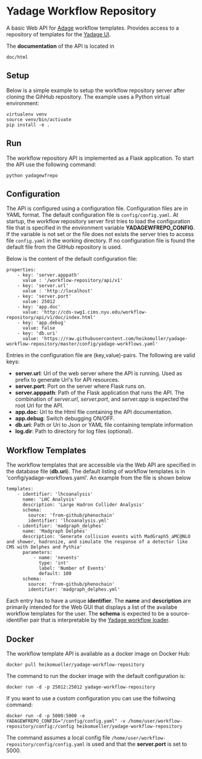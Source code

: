 # Yadage Workflow Repository

A basic Web API for [Adage](https://github.com/diana-hep/adage.git) workflow templates. Provides access to a repository of templates for the [Yadage UI](https://github.com/diana-hep/yadage-webui).


The **documentation** of the API is located in
```
doc/html
```


## Setup

Below is a simple example to setup the workflow repository server after cloning the GihHub repository. The example uses a Python virtual environment:

```
virtualenv venv
source venv/bin/activate
pip install -e .
```


## Run

The workflow repository API is implemented as a Flask application. To start the API use the following command:

```
python yadagewfrepo
```


## Configuration

The API is configured using a configuration file. Configuration files are in YAML format. The default configuration file is `config/config.yaml`. At startup, the workflow repository server first tries to load the configuration file that is specified in the environment variable **YADAGEWFREPO_CONFIG**. If the variable is not set or the file does not exists the server tries to access file `config.yaml` in the working directory. If no configuration file is found the default file from the GitHub repository is used.

Below is the content of the default configuration file:

```
properties:
    - key: 'server.apppath'
      value : '/workflow-repository/api/v1'
    - key: 'server.url'
      value : 'http://localhost'
    - key: 'server.port'
      value: 25012
    - key: 'app.doc'
      value: 'http://cds-swg1.cims.nyu.edu/workflow-repository/api/v1/doc/index.html'
    - key: 'app.debug'
      value: false
    - key: 'db.uri'
      value: 'https://raw.githubusercontent.com/heikomuller/yadage-workflow-repository/master/config/yadage-workflows.yaml'
```

Entries in the configuration file are (key,value)-pairs. The following are valid keys:

- **server.url**: Url of the web server where the API is running. Used as prefix to generate Url's for API resources.
- **server.port**: Port on the server where Flask runs on.
- **server.apppath**: Path of the Flask application that runs the API. The combination of *server.url*, *server.port*, and *server.app* is expected the root Url for the API.
- **app.doc**: Url to the Html file containing the API documentation.
- **app.debug**: Switch debugging ON/OFF.
- **db.uri**: Path or Uri to Json or YAML file containing template information
- **log.dir**: Path to directory for log files (optional).


## Workflow Templates

The workflow templates that are accessible via the Web API are specified in the database file (**db.uri**). The default listing of workflow templates is in 'config/yadage-workflows.yaml'. An example from the file is shown below

```
templates:
    - identifier: 'lhcoanalysis'
      name: 'LHC Analysis'
      description: 'Large Hadron Collider Analysis'
      schema:
        source: 'from-github/phenochain'
        identifier: 'lhcoanalysis.yml'
    - identifier: 'madgraph_delphes'
      name: 'Madgraph Delphes'
      description: 'Generate collision events with MadGraph5_aMC@NLO and shower, hadronize, and simulate the response of a detector like CMS with Delphes and Pythia'
      parameters:
          - name: 'nevents'
            type: 'int'
            label: 'Number of Events'
            default: 100
      schema:
        source: 'from-github/phenochain'
        identifier: 'madgraph_delphes.yml'
```
Each entry has to have a unique **identifier**. The **name** and **description** are primarily intended for the Web GUI that displays a list of the availabe workflow templates for the user. The **schema** is expected to be a source-identifier pair that is interpretable by the [Yadage workflow loader](https://github.com/diana-hep/yadage/blob/master/yadage/workflow_loader.py).


## Docker

The workflow template API is available as a docker image on Docker Hub:

```
docker pull heikomueller/yadage-workflow-repository
```

The command to run the docker image with the default configuration is:

```
docker run -d -p 25012:25012 yadage-workflow-repository
```

If you want to use a custom configuration you can use the follwoing command:

```
docker run -d -p 5000:5000 -e YADAGEWFREPO_CONFIG="/config/config.yaml" -v /home/user/workflow-repository/config:/config heikomueller/yadage-workflow-repository
```
The command assumes a local config file `/home/user/workflow-repository/config/config.yaml` is used and that the **server.port** is set to 5000.
